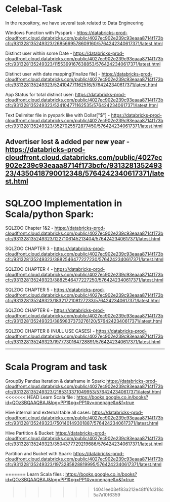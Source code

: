 # Celebal-Task
In the repository, we have several task related to Data Engineering


Windows Function with Pyspark - https://databricks-prod-cloudfront.cloud.databricks.com/public/4027ec902e239c93eaaa8714f173bcfc/931328135249323/2685669578609160/5764242340617371/latest.html


Distinct user within some Date - https://databricks-prod-cloudfront.cloud.databricks.com/public/4027ec902e239c93eaaa8714f173bcfc/931328135249323/1155399167638853/5764242340617371/latest.html

Distinct user with date mapping[finalize file] - https://databricks-prod-cloudfront.cloud.databricks.com/public/4027ec902e239c93eaaa8714f173bcfc/931328135249323/524104771162516/5764242340617371/latest.html 


App Status for total distinct user: https://databricks-prod-cloudfront.cloud.databricks.com/public/4027ec902e239c93eaaa8714f173bcfc/931328135249323/524104771162535/5764242340617371/latest.html

Text Delimiter file in pyspark like with Dollar["$"] -  https://databricks-prod-cloudfront.cloud.databricks.com/public/4027ec902e239c93eaaa8714f173bcfc/931328135249323/3527025572877450/5764242340617371/latest.html


Advertiser lost & added per new year - https://databricks-prod-cloudfront.cloud.databricks.com/public/4027ec902e239c93eaaa8714f173bcfc/931328135249323/4350418790012348/5764242340617371/latest.html
----------------
# SQLZOO Implementation in Scala/python Spark:

SQLZOO Chapter 1&2 - https://databricks-prod-cloudfront.cloud.databricks.com/public/4027ec902e239c93eaaa8714f173bcfc/931328135249323/1227106145213404/5764242340617371/latest.html

SQLZOO CHAPTER 3 - https://databricks-prod-cloudfront.cloud.databricks.com/public/4027ec902e239c93eaaa8714f173bcfc/931328135249323/3882546477227230/5764242340617371/latest.html

SQLZOO CHAPTER 4 - https://databricks-prod-cloudfront.cloud.databricks.com/public/4027ec902e239c93eaaa8714f173bcfc/931328135249323/3882546477227250/5764242340617371/latest.html

SQLZOO CHAPTER 5 - https://databricks-prod-cloudfront.cloud.databricks.com/public/4027ec902e239c93eaaa8714f173bcfc/931328135249323/1832172108127233/5764242340617371/latest.html

SQLZOO CHAPTER 6 - https://databricks-prod-cloudfront.cloud.databricks.com/public/4027ec902e239c93eaaa8714f173bcfc/931328135249323/3859837373276120/5764242340617371/latest.html

SQLZOO CHAPTER 8 (NULL USE CASES) - https://databricks-prod-cloudfront.cloud.databricks.com/public/4027ec902e239c93eaaa8714f173bcfc/931328135249323/1977730164728891/5764242340617371/latest.html

----------------

# Scala Program and task
GroupBy Pandas Iteration & dataframe in Spark: https://databricks-prod-cloudfront.cloud.databricks.com/public/4027ec902e239c93eaaa8714f173bcfc/931328135249323/2185313371049953/5764242340617371/latest.html
<<<<<<< HEAD
Learn Scala file : https://books.google.co.in/books?id=QOzSBQAAQBAJ&lpg=PP1&pg=PP1#v=onepage&q&f=true


Hive internal and external table all cases: https://databricks-prod-cloudfront.cloud.databricks.com/public/4027ec902e239c93eaaa8714f173bcfc/931328135249323/750140149301887/5764242340617371/latest.html

Hive Partition & Bucket: https://databricks-prod-cloudfront.cloud.databricks.com/public/4027ec902e239c93eaaa8714f173bcfc/931328135249323/3504377729219686/5764242340617371/latest.html

Partition and Bucket with Spark: https://databricks-prod-cloudfront.cloud.databricks.com/public/4027ec902e239c93eaaa8714f173bcfc/931328135249323/1973285828819995/5764242340617371/latest.html

=======
Learn Scala files : https://books.google.co.in/books?id=QOzSBQAAQBAJ&lpg=PP1&pg=PP1#v=onepage&q&f=true
>>>>>>> 14041ee03ef83a212e48ff6fd318c5a7a10f6359

